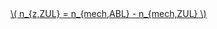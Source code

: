 <a href="/eco2_guide_center/1.%20ECO2%20Logic%20Guide/Hee1_Equation_List.html" class="equation-link" target="_blank" rel="noopener noreferrer">
  \( n_{z,ZUL} = n_{mech,ABL} - n_{mech,ZUL} \) 
</a>
